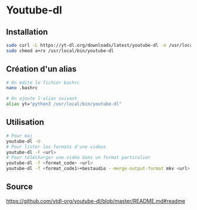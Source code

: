 # Youtube-dl



## Installation

```bash
sudo curl -L https://yt-dl.org/downloads/latest/youtube-dl -o /usr/local/bin/youtube-dl
sudo chmod a+rx /usr/local/bin/youtube-dl
```



## Création d'un alias

```bash
# On edite le fichier bashrc
nano .bashrc

# On ajoute l'alias suivant
alias yt="python3 /usr/local/bin/youtube-dl" 
```



## Utilisation

```bash
# Pour maj
youtube-dl -U
# Pour lister les formats d'une vidéos
youtube-dl -F <url>
# Pour télécharger une vidéo dans un format particulier
youtube-dl -f <format_code> <url>
youtube-dl -f <format_code1>+bestaudio --merge-output-format mkv <url>
```



## Source

https://github.com/ytdl-org/youtube-dl/blob/master/README.md#readme
